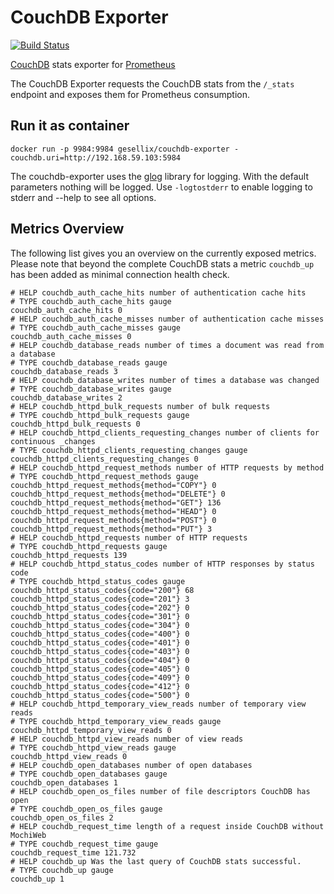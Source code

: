 # CouchDB Exporter

[![Build Status](https://travis-ci.org/gesellix/couchdb-exporter.svg?branch=master)](https://travis-ci.org/gesellix/couchdb-exporter)

[CouchDB](http://couchdb.apache.org/) stats exporter for [Prometheus](http://prometheus.io/)

The CouchDB Exporter requests the CouchDB stats from the `/_stats` endpoint and 
exposes them for Prometheus consumption.

## Run it as container

```
docker run -p 9984:9984 gesellix/couchdb-exporter -couchdb.uri=http://192.168.59.103:5984
```

The couchdb-exporter uses the [glog](https://godoc.org/github.com/golang/glog) library for logging.
With the default parameters nothing will be logged.
Use `-logtostderr` to enable logging to stderr and --help to see all options.

## Metrics Overview
The following list gives you an overview on the currently exposed metrics.
Please note that beyond the complete CouchDB stats a metric `couchdb_up` has been
added as minimal connection health check.

```
# HELP couchdb_auth_cache_hits number of authentication cache hits
# TYPE couchdb_auth_cache_hits gauge
couchdb_auth_cache_hits 0
# HELP couchdb_auth_cache_misses number of authentication cache misses
# TYPE couchdb_auth_cache_misses gauge
couchdb_auth_cache_misses 0
# HELP couchdb_database_reads number of times a document was read from a database
# TYPE couchdb_database_reads gauge
couchdb_database_reads 3
# HELP couchdb_database_writes number of times a database was changed
# TYPE couchdb_database_writes gauge
couchdb_database_writes 2
# HELP couchdb_httpd_bulk_requests number of bulk requests
# TYPE couchdb_httpd_bulk_requests gauge
couchdb_httpd_bulk_requests 0
# HELP couchdb_httpd_clients_requesting_changes number of clients for continuous _changes
# TYPE couchdb_httpd_clients_requesting_changes gauge
couchdb_httpd_clients_requesting_changes 0
# HELP couchdb_httpd_request_methods number of HTTP requests by method
# TYPE couchdb_httpd_request_methods gauge
couchdb_httpd_request_methods{method="COPY"} 0
couchdb_httpd_request_methods{method="DELETE"} 0
couchdb_httpd_request_methods{method="GET"} 136
couchdb_httpd_request_methods{method="HEAD"} 0
couchdb_httpd_request_methods{method="POST"} 0
couchdb_httpd_request_methods{method="PUT"} 3
# HELP couchdb_httpd_requests number of HTTP requests
# TYPE couchdb_httpd_requests gauge
couchdb_httpd_requests 139
# HELP couchdb_httpd_status_codes number of HTTP responses by status code
# TYPE couchdb_httpd_status_codes gauge
couchdb_httpd_status_codes{code="200"} 68
couchdb_httpd_status_codes{code="201"} 3
couchdb_httpd_status_codes{code="202"} 0
couchdb_httpd_status_codes{code="301"} 0
couchdb_httpd_status_codes{code="304"} 0
couchdb_httpd_status_codes{code="400"} 0
couchdb_httpd_status_codes{code="401"} 0
couchdb_httpd_status_codes{code="403"} 0
couchdb_httpd_status_codes{code="404"} 0
couchdb_httpd_status_codes{code="405"} 0
couchdb_httpd_status_codes{code="409"} 0
couchdb_httpd_status_codes{code="412"} 0
couchdb_httpd_status_codes{code="500"} 0
# HELP couchdb_httpd_temporary_view_reads number of temporary view reads
# TYPE couchdb_httpd_temporary_view_reads gauge
couchdb_httpd_temporary_view_reads 0
# HELP couchdb_httpd_view_reads number of view reads
# TYPE couchdb_httpd_view_reads gauge
couchdb_httpd_view_reads 0
# HELP couchdb_open_databases number of open databases
# TYPE couchdb_open_databases gauge
couchdb_open_databases 1
# HELP couchdb_open_os_files number of file descriptors CouchDB has open
# TYPE couchdb_open_os_files gauge
couchdb_open_os_files 2
# HELP couchdb_request_time length of a request inside CouchDB without MochiWeb
# TYPE couchdb_request_time gauge
couchdb_request_time 121.732
# HELP couchdb_up Was the last query of CouchDB stats successful.
# TYPE couchdb_up gauge
couchdb_up 1
```